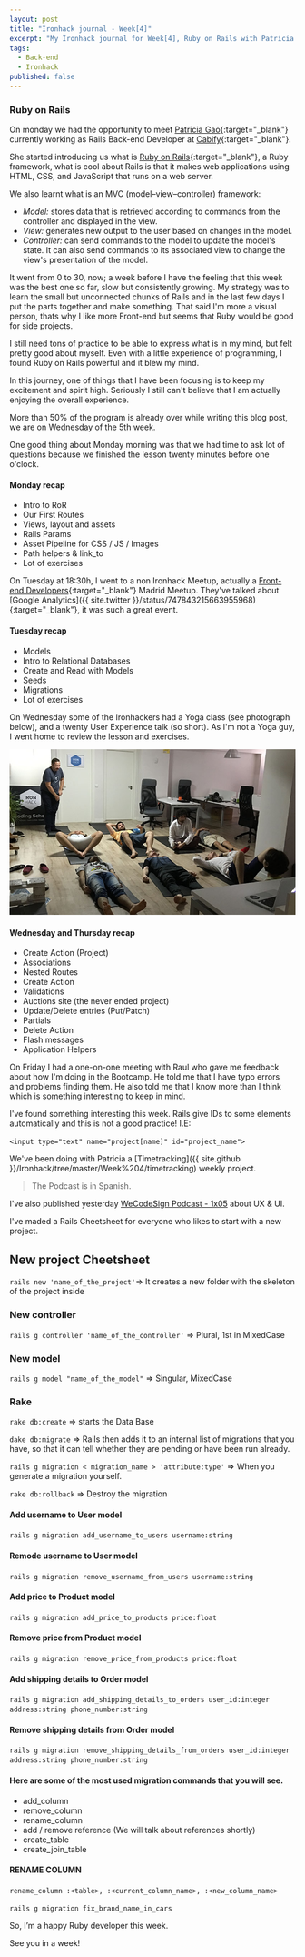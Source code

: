 ```yaml
---
layout: post
title: "Ironhack journal - Week[4]"
excerpt: "My Ironhack journal for Week[4], Ruby on Rails with Patricia Gao"
tags:
  - Back-end
  - Ironhack
published: false
---
```


### Ruby on Rails

On monday we had the opportunity to meet [Patricia Gao](https://twitter.com/patriciagao){:target="_blank"} currently working as Rails Back-end Developer at [Cabify](https://www.cabify.com/){:target="_blank"}.

She started introducing us what is [Ruby on Rails](http://rubyonrails.org){:target="_blank"}, a Ruby framework, what is cool about Rails is that it makes web applications using HTML, CSS, and JavaScript that runs on a web server.

We also learnt what is an MVC (model–view–controller) framework:

- _Model:_ stores data that is retrieved according to commands from the controller and displayed in the view.
- _View:_ generates new output to the user based on changes in the model.
- _Controller:_ can send commands to the model to update the model's state. It can also send commands to its associated view to change the view's presentation of the model.

It went from 0 to 30, now; a week before I have the feeling that this week was the best one so far, slow but consistently growing. My strategy was to learn the small but unconnected chunks of Rails and in the last few days I put the parts together and make something. That said I'm more a visual person, thats why I like more Front-end but seems that Ruby would be good for side projects.

I still need tons of practice to be able to express what is in my mind, but felt pretty good about myself. Even with a little experience of programming, I found Ruby on Rails powerful and it blew my mind.

In this journey, one of things that I have been focusing is to keep my excitement and spirit high. Seriously I still can't believe that I am actually enjoying the overall experience.

More than 50% of the program is already over while writing this blog post, we are on Wednesday of the 5th week.

One good thing about Monday morning was that we had time to ask lot of questions because we finished the lesson twenty minutes before one o'clock.

#### Monday recap

- Intro to RoR
- Our First Routes
- Views, layout and assets
- Rails Params
- Asset Pipeline for CSS / JS / Images
- Path helpers & link_to
- Lot of exercises

On Tuesday at 18:30h, I went to a non Ironhack Meetup, actually a [Front-end Developers](http://www.meetup.com/Front-end-Developers-Madrid){:target="_blank"} Madrid Meetup. They've talked about [Google Analytics]({{ site.twitter }}/status/747843215663955968){:target="_blank"}, it was such a great event.

#### Tuesday recap

- Models
- Intro to Relational Databases
- Create and Read with Models
- Seeds
- Migrations
- Lot of exercises

On Wednesday some of the Ironhackers had a Yoga class (see photograph below), and a twenty User Experience talk (so short). As I'm not a Yoga guy, I went home to review the lesson and exercises.

<img src="/assets/images/post-irnohack-week-four.jpg" alt="Yoga time">

#### Wednesday and Thursday recap

- Create Action (Project)
- Associations
- Nested Routes
- Create Action
- Validations
- Auctions site (the never ended project)
- Update/Delete entries (Put/Patch)
- Partials
- Delete Action
- Flash messages
- Application Helpers

On Friday I had a one-on-one meeting with Raul who gave me feedback about how I'm doing in the Bootcamp. He told me that I have typo errors and problems finding them. He also told me that I know more than I think which is something interesting to keep in mind.

I've found something interesting this week. Rails give IDs to some elements automatically and this is not a good practice! I.E:

`<input type="text" name="project[name]" id="project_name">`

We've been doing with Patricia a [Timetracking]({{ site.github }}/Ironhack/tree/master/Week%204/timetracking) weekly project.

<blockquote class="">
    <span>The Podcast is in Spanish.</span>
</blockquote>

I've also published yesterday [WeCodeSign Podcast - 1x05](http://wecodesignpodcast.com/2016/07/05/episodio-5) about UX & UI.

I've maded a Rails Cheetsheet for everyone who likes to start with a new project.

## New project Cheetsheet

`rails new 'name_of_the_project'`=> It creates a new folder with the skeleton of the project inside

### New controller

`rails g controller 'name_of_the_controller'` => Plural, 1st in MixedCase

### New model

`rails g model "name_of_the_model"` => Singular, MixedCase

### Rake

`rake db:create` => starts the Data Base

`dake db:migrate` => Rails then adds it to an internal list of migrations that you have, so that it can tell whether they are pending or have been run already.

`rails g migration < migration_name > 'attribute:type'` => When you generate a migration yourself.

`rake db:rollback` => Destroy the migration

#### Add username to User model

`rails g migration add_username_to_users username:string`

#### Remode username to User model

`rails g migration remove_username_from_users username:string`

#### Add price to Product model

`rails g migration add_price_to_products price:float`

#### Remove price from Product model

`rails g migration remove_price_from_products price:float`

#### Add shipping details to Order model

`rails g migration add_shipping_details_to_orders user_id:integer address:string phone_number:string`

#### Remove shipping details from Order model

`rails g migration remove_shipping_details_from_orders user_id:integer address:string phone_number:string`

#### Here are some of the most used migration commands that you will see.

- add_column
- remove_column
- rename_column
- add / remove reference (We will talk about references shortly)
- create_table
- create_join_table

#### RENAME COLUMN

`rename_column :<table>, :<current_column_name>, :<new_column_name>`

`rails g migration fix_brand_name_in_cars`

So, I’m a happy Ruby developer this week.

See you in a week!
